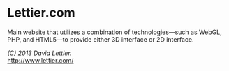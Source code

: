 Lettier.com
===========

Main website that utilizes a combination of technologies&#8212;such as WebGL, PHP, and HTML5&#8212;to provide either 3D interface or 2D interface.

_(C) 2013 David Lettier._  
http://www.lettier.com/